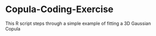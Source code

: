 # Copula-Coding-Exercise

This R script steps through a simple example of fitting a 3D Gaussian Copula
